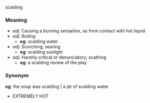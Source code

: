 scalding
### Meaning
+ _adj_: Causing a burning sensation, as from contact with hot liquid
+ _adj_: Boiling
    + __eg__: scalding water
+ _adj_: Scorching; searing
    + __eg__: scalding sunlight
+ _adj_: Harshly critical or denunciatory; scathing
    + __eg__: a scalding review of the play

### Synonym

__eg__: the soup was scalding | a jet of scalding water

+ EXTREMELY HOT


